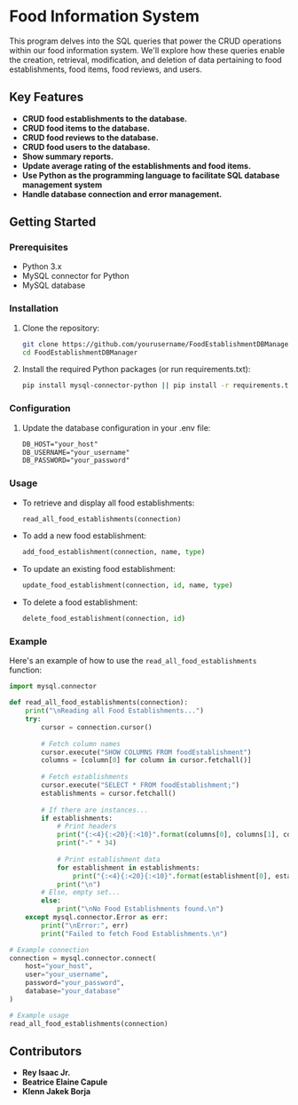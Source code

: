 # Food Information System

This program delves into the SQL queries that power the CRUD operations within our food information system. We'll explore how these queries enable the creation, retrieval, modification, and deletion of data pertaining to food establishments, food items, food reviews, and users.

## Key Features

- **CRUD food establishments to the database.**
- **CRUD food items to the database.**
- **CRUD food reviews to the database.**
- **CRUD food users to the database.**
- **Show summary reports.**
- **Update average rating of the establishments and food items.**
- **Use Python as the programming language to facilitate SQL database management system**
- **Handle database connection and error management.**

## Getting Started

### Prerequisites

- Python 3.x
- MySQL connector for Python
- MySQL database

### Installation

1. Clone the repository:
    ```bash
    git clone https://github.com/yourusername/FoodEstablishmentDBManager.git
    cd FoodEstablishmentDBManager
    ```

2. Install the required Python packages (or run requirements.txt):
    ```bash
    pip install mysql-connector-python || pip install -r requirements.txt
    ```

### Configuration

1. Update the database configuration in your .env file:
    ```txt
    DB_HOST="your_host"
    DB_USERNAME="your_username"
    DB_PASSWORD="your_password"
    ```

### Usage

- To retrieve and display all food establishments:
    ```python
    read_all_food_establishments(connection)
    ```

- To add a new food establishment:
    ```python
    add_food_establishment(connection, name, type)
    ```

- To update an existing food establishment:
    ```python
    update_food_establishment(connection, id, name, type)
    ```

- To delete a food establishment:
    ```python
    delete_food_establishment(connection, id)
    ```

### Example

Here's an example of how to use the `read_all_food_establishments` function:

```python
import mysql.connector

def read_all_food_establishments(connection):
    print("\nReading all Food Establishments...")
    try:
        cursor = connection.cursor()
        
        # Fetch column names
        cursor.execute("SHOW COLUMNS FROM foodEstablishment")
        columns = [column[0] for column in cursor.fetchall()]
        
        # Fetch establishments
        cursor.execute("SELECT * FROM foodEstablishment;")
        establishments = cursor.fetchall()
        
        # If there are instances...
        if establishments:
            # Print headers
            print("{:<4}{:<20}{:<10}".format(columns[0], columns[1], columns[2]))
            print("-" * 34)
            
            # Print establishment data
            for establishment in establishments:
                print("{:<4}{:<20}{:<10}".format(establishment[0], establishment[1], establishment[2]))
            print("\n")
        # Else, empty set...
        else:
            print("\nNo Food Establishments found.\n")
    except mysql.connector.Error as err:
        print("\nError:", err)
        print("Failed to fetch Food Establishments.\n")

# Example connection
connection = mysql.connector.connect(
    host="your_host",
    user="your_username",
    password="your_password",
    database="your_database"
)

# Example usage
read_all_food_establishments(connection)
```
## Contributors

- **Rey Isaac Jr.**
- **Beatrice Elaine Capule**
- **Klenn Jakek Borja**

